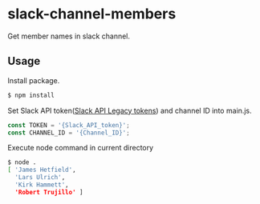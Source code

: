 # slack-channel-members

Get member names in slack channel.

## Usage

Install package.

```sh
$ npm install
```

Set Slack API token([Slack API Legacy tokens](https://api.slack.com/custom-integrations/legacy-tokens)) and channel ID into main.js.

```js
const TOKEN = '{Slack_API_token}';
const CHANNEL_ID = '{Channel_ID}';
```

Execute node command in current directory

```sh
$ node .
[ 'James Hetfield',
  'Lars Ulrich',
  'Kirk Hammett',
  'Robert Trujillo' ]
```
